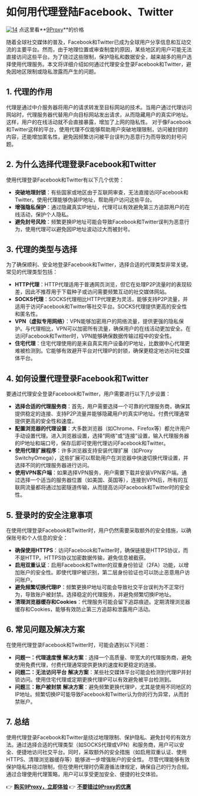 # 如何用代理登陆Facebook、Twitter
<a href='https://postimg.cc/147RJYW0' target='_blank'><img src='https://i.postimg.cc/wTgtxCLr/14.webp' border='0' alt='14'/></a>
点这里看\*\*[9Proxy](https://the9proxy.short.gy/github-pricing-chloe321)\*\*的价格

随着全球社交媒体的普及，Facebook和Twitter已成为全球用户分享信息和互动交流的主要平台。然而，由于地理位置或审查制度的原因，某些地区的用户可能无法直接访问这些平台。为了绕过这些限制，保护隐私和数据安全，越来越多的用户选择使用代理服务。本文将详细介绍如何通过代理安全登录Facebook和Twitter，避免因地区限制或隐私泄露而产生的问题。

## 1. 代理的作用

代理是通过中介服务器将用户的请求转发至目标网站的技术。当用户通过代理访问网站时，代理服务器代替用户向目标网站发出请求，从而隐藏用户的真实IP地址。这样，用户的在线活动就不会直接暴露，增加了上网的隐私性。
对于像Facebook和Twitter这样的平台，使用代理不仅能够帮助用户突破地理限制，访问被封锁的内容，还能增加匿名性，避免因频繁访问被平台误判为恶意行为而导致的封号问题。

## 2. 为什么选择代理登录Facebook和Twitter

使用代理登录Facebook和Twitter有以下几个优势：

* **突破地理封锁**：有些国家或地区由于互联网审查，无法直接访问Facebook和Twitter。使用代理能够伪装IP地址，帮助用户访问这些平台。
* **增强隐私保护**：通过隐藏真实IP地址，代理可以有效避免第三方追踪用户的在线活动，保护个人隐私。
* **避免封号风险**：频繁更换IP地址可能会导致Facebook和Twitter误判为恶意行为，使用代理可以避免因IP地址波动过大而被封号。

## 3. 代理的类型与选择

为了确保顺利、安全地登录Facebook和Twitter，选择合适的代理类型非常关键。常见的代理类型包括：

* **HTTP代理**：HTTP代理适用于普通网页浏览，但它在处理P2P流量时的表现较差，因此不推荐用于下载种子或访问需要频繁互动的社交媒体网站。
* **SOCKS代理**：SOCKS代理相比HTTP代理更为灵活，能够支持P2P流量，并适用于访问Facebook和Twitter等社交平台。SOCKS代理提供更高的安全性和匿名性。
* **VPN（虚拟专用网络）**：VPN能够加密用户的网络流量，提供更强的隐私保护。与代理相比，VPN可以加密所有流量，确保用户的在线活动更加安全。在访问Facebook和Twitter时，VPN能够确保数据传输过程中的安全性。
* **住宅代理**：住宅代理使用的是来自真实用户设备的IP地址，比数据中心代理更难被检测到。它能够有效避开平台对代理IP的封锁，确保更稳定地访问社交媒体平台。

## 4. 如何设置代理登录Facebook和Twitter

要通过代理安全登录Facebook和Twitter，用户需要进行以下几步设置：

* **选择合适的代理服务商**：首先，用户需要选择一个可靠的代理服务商，确保其提供稳定的连接、支持P2P流量并能够隐藏用户的真实IP地址。付费代理通常提供更高的安全性和速度。
* **配置浏览器的代理设置**：大多数浏览器（如Chrome、Firefox等）都允许用户手动设置代理。进入浏览器设置，选择“网络”或“连接”设置，输入代理服务器的IP地址和端口号，保存后即可使用代理访问Facebook和Twitter。
* **使用代理扩展程序**：许多浏览器支持安装代理扩展（如Proxy SwitchyOmega），这些扩展可以帮助用户在浏览器中快速切换代理设置，并选择不同的代理服务器进行访问。
* **使用VPN客户端**：如果选择VPN服务，用户需要下载并安装VPN客户端。通过选择一个适当的服务器位置（如美国、英国等），连接到VPN后，所有的互联网流量都将通过加密隧道传输，从而提高访问Facebook和Twitter时的安全性。

## 5. 登录时的安全注意事项

在使用代理登录Facebook和Twitter时，用户仍然需要采取额外的安全措施，以确保账号和个人信息的安全：

* **确保使用HTTPS**：访问Facebook和Twitter时，确保链接是HTTPS协议，而不是HTTP。HTTPS协议加密数据传输，避免信息被截获。
* **启用双重认证**：启用Facebook和Twitter的双重身份验证（2FA）功能，以增加账户的安全性。即使代理IP被识别，第二层身份验证也可以防止恶意用户访问账户。
* **避免频繁切换代理IP**：频繁更换IP地址可能会导致社交平台误判为不正常行为，导致账户被封禁。选择稳定的代理服务，并避免频繁切换IP地址。
* **清理浏览器缓存和Cookies**：代理服务可能会留下追踪痕迹。定期清理浏览器缓存和Cookies，能够有效防止第三方追踪和泄露用户活动。

## 6. 常见问题及解决方案

在使用代理登录Facebook和Twitter时，可能会遇到以下问题：

* **问题一：代理速度慢**
  **解决方案**：选择一个高质量、带宽大的代理服务商，避免使用免费代理，付费代理通常提供更快的速度和更稳定的连接。
* **问题二：无法访问平台**
  **解决方案**：某些社交媒体平台可能会检测到代理IP并封锁访问。使用住宅代理或定期更换代理IP可以有效避免被平台检测到。
* **问题三：账户被封禁**
  **解决方案**：避免频繁更换代理IP，尤其是使用不同地区的IP地址。频繁切换IP可能导致Facebook和Twitter认为你的行为异常，从而封禁账户。

## 7. 总结

使用代理登录Facebook和Twitter是绕过地理限制、保护隐私、避免封号的有效方法。通过选择合适的代理类型（如SOCKS代理或VPN）和服务商，用户可以安全、便捷地访问社交平台。同时，采取额外的安全措施（如启用双重认证、使用HTTPS、清理浏览器缓存等）能够进一步增强账户的安全性。
尽管代理能够有效保护隐私并绕过限制，但在使用代理时仍需遵循法律规定，确保自己的行为合规。通过合理使用代理策略，用户可以享受更加安全、便捷的社交体验。

👉 **[购买9Proxy，立即体验](https://the9proxy.short.gy/github-pricing-chloe321)**
👉 **[不要错过9Proxy的优惠](https://the9proxy.short.gy/github-pricing-chloe321)**
